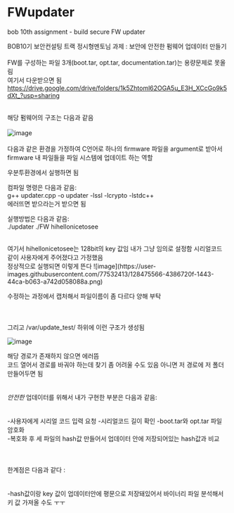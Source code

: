 # FWupdater
bob 10th assignment - build secure FW updater
            
            
BOB10기 보안컨설팅 트랙 정시형멘토님 과제 : 보안에 안전한 펌웨어 업데이터 만들기
                        <br>  
FW를 구성하는 파일 3개(boot.tar, opt.tar, documentation.tar)는 용량문제로 못올림         
여기서 다운받으면 됨         
https://drive.google.com/drive/folders/1k5Zhtoml62OGA5u_E3H_XCcGo9k5dXt_?usp=sharing
                      <br>  <br>  


해당 펌웨어의 구조는 다음과 같음
<br>  
![image](https://user-images.githubusercontent.com/77532413/128472277-56b6745c-d5ca-4254-8904-51b52bc06a27.png)
<br>  
다음과 같은 환경을 가정하여 C언어로 하나의 firmware 파일을 argument로 받아서
firmware 내 파일들을 파일 시스템에 업데이트 하는 역할



우분투환경에서 실행하면 됨

컴파일 명령은 다음과 같음:                 
g++ updater.cpp -o updater -lssl -lcrypto -lstdc++    
에러뜨면 받으라는거 받으면 됨
<br>  

실행방법은 다음과 같음:             
./updater ./FW hihellonicetosee         

<br>  
여기서 hihellonicetosee는 128bit의 key 값임          
내가 그냥 임의로 설정함
시리얼코드 같이 사용자에게 주어졌다고 가정했음       

<br>  
정상적으로 실행되면 이렇게 뜬다
![image](https://user-images.githubusercontent.com/77532413/128475566-4386720f-1443-44ca-b063-a742d058088a.png)



수정하는 과정에서 캡처해서 파일이름이 좀 다르다 양해 부탁             
<br>  <br>  
그리고 /var/update_test/ 하위에 이런 구조가 생성됨

![image](https://user-images.githubusercontent.com/77532413/128473336-e38e63bd-77f0-4f26-a0ec-9e2dc03f2aa2.png)



해당 경로가 존재하지 않으면 에러뜸           
코드 열어서 경로를 바궈야 하는데 찾기 좀 어려울 수도 있음
아니면 저 경로에 저 폴더 만들어두면 됨
<br>  <br>                
*안전한* 업데이터를 위해서 내가 구현한 부분은 다음과 같음:            
     <br>                                                                                            
-사용자에게 시리얼 코드 입력 요청
-시리얼코드 길이 확인
-boot.tar와 opt.tar 파일 암호화           
-복호화 후 세 파일의 hash값 만들어서 업데이터 안에 저장되어있는 hash값과 비교          
<br>  <br>                                         
한계점은 다음과 같다 :             
<br>                  
-hash값이랑 key 값이 업데이터안에 평문으로 저장돼있어서 바이너리 파일 분석해서 키 값 가져올 수도 ㅜㅜ                






